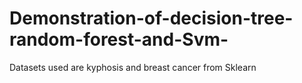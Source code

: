 # Demonstration-of-decision-tree-random-forest-and-Svm-
Datasets used are kyphosis and breast cancer from Sklearn
